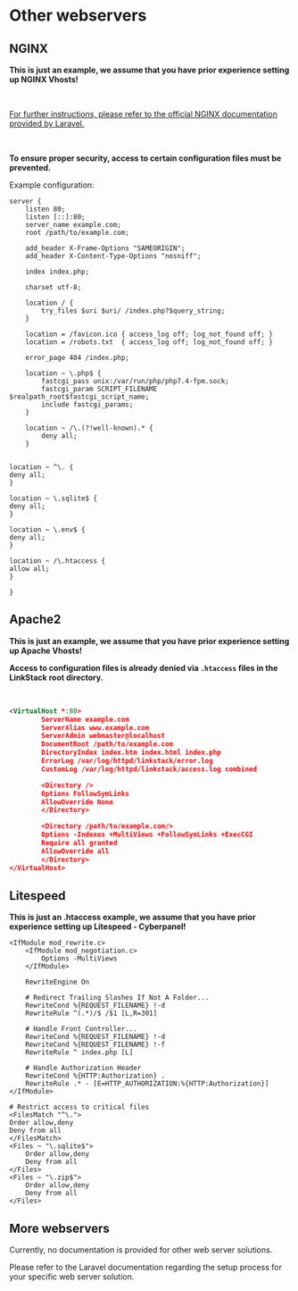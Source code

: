 # Other webservers

## NGINX

**This is just an example, we assume that you have prior experience setting up NGINX Vhosts!**

<br>

[For further instructions, please refer to the official NGINX documentation provided by Laravel.](https://laravel.com/docs/9.x/deployment#nginx)

<br>

**To ensure proper security, access to certain configuration files must be prevented.**

Example configuration:

```
server {
    listen 80;
    listen [::]:80;
    server_name example.com;
    root /path/to/example.com;
 
    add_header X-Frame-Options "SAMEORIGIN";
    add_header X-Content-Type-Options "nosniff";
 
    index index.php;
 
    charset utf-8;
 
    location / {
        try_files $uri $uri/ /index.php?$query_string;
    }
 
    location = /favicon.ico { access_log off; log_not_found off; }
    location = /robots.txt  { access_log off; log_not_found off; }
 
    error_page 404 /index.php;
 
    location ~ \.php$ {
        fastcgi_pass unix:/var/run/php/php7.4-fpm.sock;
        fastcgi_param SCRIPT_FILENAME $realpath_root$fastcgi_script_name;
        include fastcgi_params;
    }
 
    location ~ /\.(?!well-known).* {
        deny all;
    }
    

location ~ ^\. {
deny all;
}

location ~ \.sqlite$ {
deny all;
}

location ~ \.env$ {
deny all;
}

location ~ /\.htaccess {
allow all;
}
    
}
```

## Apache2

**This is just an example, we assume that you have prior experience setting up Apache Vhosts!**

**Access to configuration files is already denied via `.htaccess` files in the LinkStack root directory.**

<br>

```xml
<VirtualHost *:80>
        ServerName example.com
        ServerAlias www.example.com
        ServerAdmin webmaster@localhost
        DocumentRoot /path/to/example.com
        DirectoryIndex index.htm index.html index.php
        ErrorLog /var/log/httpd/linkstack/error.log
        CustomLog /var/log/httpd/linkstack/access.log combined

        <Directory />
        Options FollowSymLinks
        AllowOverride None
        </Directory>

        <Directory /path/to/example.com/>
        Options -Indexes +MultiViews +FollowSymLinks +ExecCGI
        Require all granted
        AllowOverride all
        </Directory>
</VirtualHost>
```
## Litespeed

**This is just an .htaccess example, we assume that you have prior experience setting up Litespeed - Cyberpanel!** 

```
<IfModule mod_rewrite.c>
    <IfModule mod_negotiation.c>
        Options -MultiViews
    </IfModule>

    RewriteEngine On

    # Redirect Trailing Slashes If Not A Folder...
    RewriteCond %{REQUEST_FILENAME} !-d
    RewriteRule ^(.*)/$ /$1 [L,R=301]

    # Handle Front Controller...
    RewriteCond %{REQUEST_FILENAME} !-d
    RewriteCond %{REQUEST_FILENAME} !-f
    RewriteRule ^ index.php [L]

    # Handle Authorization Header
    RewriteCond %{HTTP:Authorization} .
    RewriteRule .* - [E=HTTP_AUTHORIZATION:%{HTTP:Authorization}]
</IfModule>

# Restrict access to critical files
<FilesMatch "^\.">
Order allow,deny
Deny from all
</FilesMatch>
<Files ~ "\.sqlite$">
    Order allow,deny
    Deny from all
</Files>
<Files ~ "\.zip$">
    Order allow,deny
    Deny from all
</Files>
```
 
## More webservers

Currently, no documentation is provided for other web server solutions.

Please refer to the Laravel documentation regarding the setup process for your specific web server solution.
